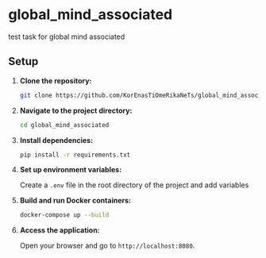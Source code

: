 # global_mind_associated
test task for global mind associated

## Setup

1. **Clone the repository:**

    ```bash
    git clone https://github.com/KorEnasTiOmeRikaNeTs/global_mind_associated.git
    ```
    

2. **Navigate to the project directory:**

    ```bash
    cd global_mind_associated
    ```


3. **Install dependencies:**

    ```bash
    pip install -r requirements.txt
    ```


4. **Set up environment variables:**

    Create a `.env` file in the root directory of the project and add variables


5. **Build and run Docker containers:**

    ```bash
    docker-compose up --build
    ```


6. **Access the application:**

    Open your browser and go to `http://localhost:8080`.
